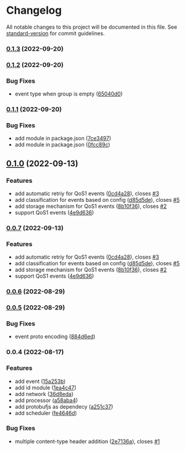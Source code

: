 # Changelog

All notable changes to this project will be documented in this file. See [standard-version](https://github.com/conventional-changelog/standard-version) for commit guidelines.

### [0.1.3](https://github.com/gojekfarm/clickstream-web/compare/v0.1.2...v0.1.3) (2022-09-20)

### [0.1.2](https://github.com/gojekfarm/clickstream-web/compare/v0.1.1...v0.1.2) (2022-09-20)

### Bug Fixes

- event type when group is empty ([65040d0](https://github.com/gojekfarm/clickstream-web/commit/65040d0de7b5bda5d13763bc19fe572e1d3f95ae))

### [0.1.1](https://github.com/gojekfarm/clickstream-web/compare/v0.1.0...v0.1.1) (2022-09-20)

### Bug Fixes

- add module in package.json ([7ce3497](https://github.com/gojekfarm/clickstream-web/commit/7ce3497c0a8aa8358f9a23b7293dc6117650c767))
- add module in package.json ([0fcc89c](https://github.com/gojekfarm/clickstream-web/commit/0fcc89c358605cdfc2d72bfcc0c5fff6667e7104))

## [0.1.0](https://github.com/gojekfarm/clickstream-web/compare/v0.0.6...v0.1.0) (2022-09-13)

### Features

- add automatic retriy for QoS1 events ([0cd4a28](https://github.com/gojekfarm/clickstream-web/commit/0cd4a28698ba6ac8f49d5bf7ad5fa7292421c2a0)), closes [#3](https://github.com/gojekfarm/clickstream-web/issues/3)
- add classification for events based on config ([d85d5de](https://github.com/gojekfarm/clickstream-web/commit/d85d5de4faf269ca83f05c97440b0ea7b5b9bbd0)), closes [#5](https://github.com/gojekfarm/clickstream-web/issues/5)
- add storage mechanism for QoS1 events ([8b10f36](https://github.com/gojekfarm/clickstream-web/commit/8b10f36e280c28aec5a84573003857dcb03af83f)), closes [#2](https://github.com/gojekfarm/clickstream-web/issues/2)
- support QoS1 events ([4e9d636](https://github.com/gojekfarm/clickstream-web/commit/4e9d636ddff5b33e34cc22869f83afd89e29cc26))

### [0.0.7](https://github.com/gojekfarm/clickstream-web/compare/v0.0.6...v0.0.7) (2022-09-13)

### Features

- add automatic retriy for QoS1 events ([0cd4a28](https://github.com/gojekfarm/clickstream-web/commit/0cd4a28698ba6ac8f49d5bf7ad5fa7292421c2a0)), closes [#3](https://github.com/gojekfarm/clickstream-web/issues/3)
- add classification for events based on config ([d85d5de](https://github.com/gojekfarm/clickstream-web/commit/d85d5de4faf269ca83f05c97440b0ea7b5b9bbd0)), closes [#5](https://github.com/gojekfarm/clickstream-web/issues/5)
- add storage mechanism for QoS1 events ([8b10f36](https://github.com/gojekfarm/clickstream-web/commit/8b10f36e280c28aec5a84573003857dcb03af83f)), closes [#2](https://github.com/gojekfarm/clickstream-web/issues/2)
- support QoS1 events ([4e9d636](https://github.com/gojekfarm/clickstream-web/commit/4e9d636ddff5b33e34cc22869f83afd89e29cc26))

### [0.0.6](https://github.com/gojekfarm/clickstream-web/compare/v0.0.5...v0.0.6) (2022-08-29)

### [0.0.5](https://github.com/gojekfarm/clickstream-web/compare/v0.0.4...v0.0.5) (2022-08-29)

### Bug Fixes

- event proto encoding ([884d6ed](https://github.com/gojekfarm/clickstream-web/commit/884d6ed41b02dce24f2dadbb50bf99d3b3464afd))

### 0.0.4 (2022-08-17)

### Features

- add event ([15a253b](https://github.com/gojekfarm/clickstream-web/commit/15a253bd6d84e4e7362dbb32f1e9febd5c1af1c9))
- add id module ([1ea4c47](https://github.com/gojekfarm/clickstream-web/commit/1ea4c47efd440dfe587dfe13f8bc8e8279d4e2aa))
- add network ([36d8eda](https://github.com/gojekfarm/clickstream-web/commit/36d8eda585cafa427ca7a411cd72f8e3fac1bffc))
- add processor ([a58aba4](https://github.com/gojekfarm/clickstream-web/commit/a58aba4e903730503208f66a32fc1599539df580))
- add protobufjs as dependecy ([a251c37](https://github.com/gojekfarm/clickstream-web/commit/a251c3781822ad8c95dfcded584c288b33c69701))
- add scheduler ([fe4646d](https://github.com/gojekfarm/clickstream-web/commit/fe4646d03c73192ad7123ad3544975cfab918679))

### Bug Fixes

- multiple content-type header addition ([2e7136a](https://github.com/gojekfarm/clickstream-web/commit/2e7136aa82bb69eb2f21d5f058ddd85966130cb8)), closes [#1](https://github.com/gojekfarm/clickstream-web/issues/1)
